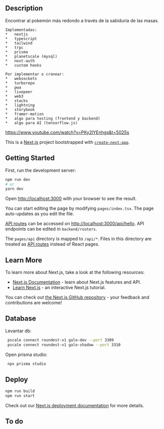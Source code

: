 ## Description
Encontrar al pokemón más redondo a través de la sabiduría de las masas.

    Implementadas:
    *   nextjs
    *   typescript
    *   tailwind
    *   trpc
    *   prisma
    *   planetscale (mysql)
    *   next-auth
    *   custom hooks

    Por implementar o cranear:
    *   websockets
    *   turborepo
    *   pwa
    *   livepeer
    *   web3
    *   stacks
    *   lightning
    *   storybook
    *   framer-motion
    *   algo para testing (frontend y backend)
    *   algo para AI (tensorflow.js)

https://www.youtube.com/watch?v=PKy2lYEnhgs&t=5025s 

This is a [Next.js](https://nextjs.org/) project bootstrapped with [`create-next-app`](https://github.com/vercel/next.js/tree/canary/packages/create-next-app).

## Getting Started

First, run the development server:

```bash
npm run dev
# or
yarn dev
```

Open [http://localhost:3000](http://localhost:3000) with your browser to see the result.

You can start editing the page by modifying `pages/index.tsx`. The page auto-updates as you edit the file.

[API routes](https://nextjs.org/docs/api-routes/introduction) can be accessed on [http://localhost:3000/api/hello](http://localhost:3000/api/hello). API endpoints can be edited in `backend/routers`.

The `pages/api` directory is mapped to `/api/*`. Files in this directory are treated as [API routes](https://nextjs.org/docs/api-routes/introduction) instead of React pages.

## Learn More

To learn more about Next.js, take a look at the following resources:

- [Next.js Documentation](https://nextjs.org/docs) - learn about Next.js features and API.
- [Learn Next.js](https://nextjs.org/learn) - an interactive Next.js tutorial.

You can check out [the Next.js GitHub repository](https://github.com/vercel/next.js/) - your feedback and contributions are welcome!

## Database

Levantar db:
```bash
 pscale connect roundest-v1 galo-dev --port 3309
 pscale connect roundest-v1 galo-shadow --port 3310
```

Open prisma studio:
```bash
 npx prisma studio
```

## Deploy  

```bash
npm run build
npm run start
```

Check out our [Next.js deployment documentation](https://nextjs.org/docs/deployment) for more details.


## To do
<!-- TODO
    // ÉPICA 0
    [x] implementar esto: https://www.youtube.com/watch?v=PKy2lYEnhgs&t=5025s 

    // ÉPICA I
    [x] implementar login con nextauth (google/facebook)
        [x] setear nextauth
        [x] botones de login en el home
        [x] página de inicio de sesión
        [x] iniciar sesión con google
        [x] deploy
            [x] resolver error (nextauth client fetch error) en preview y production
            [x] iniciar sesión con google en preview y desarrollo
        [x] iniciar sesión con fb, github, discord, telegram.
    [x] guardar el usuario que ha votado (https://github.com/hexrcs/prisma-next-auth)
        [x] crear modelos en el schema
        [x] guardar en db al hacer signin
        [x] unir al usuario en el modelo Vote
        [x] guardar voto en db
    [x] vista para revisar votaciones por usuario

    // ÉPICA II
    [x] optimizar uso de next-auth con trpc. https://kitchen-sink.trpc.io/next-auth
        [x]  implementar llamadas a next-auth por medio de trpc
        [x]  debuggear
        [x]  usar el context para llamadas al api
    []  mejoras visuales
        [x]  seleccionar colores para el tema claro
        [x]  mejorar presentación del home en pc
        [x]  mejorar presentación del home para móvil
        []  mejorar presentación de resultados para móvil y pc
        []  mejorar presentación de login para móvil y pc
        []  agregar switch de tema oscuro
    [] refactorizar todo el código
        [x] extraer PokemonListing
        []  usar hooks para todo lo que se pueda usar hooks
        []  crear layout reutilizable
        []  mejorar la estructura de archivos, buscar ejemplos para buenas prácticas
    []  mejorar el layout para pc
    []  mejorar el layout para móvil
    [] agregar un buscador por usuario, pokemon
        [] usar un hook
        [] implementar debounce para hacer la busqueda con cada debounce
        [] optimizar la búsqueda y usar suspense
    []  implementar paginación de resultados
        []  usar suspense para resultados
    []  implementar un formulario con hooks
        []  npm i react-hook-form
        []  implementar useForm propio
    []  proteger endpoints con autorzación
    []  implementar animaciones con tailwind y framer-motion
    []  aparecer easter egg al copiar texto en cualquier lugar de la app
    

    Futuras Épicas:
    []  Crear más secciones informativas
        []  Crear sistema por roles
        []  Crear secciones informativas
    []  Como usuario quiero batallar mis pokemon contra otro usuario
    []  Implementar chat app con websockets https://github.com/trpc/examples-next-prisma-starter-websockets
        []  encontrar más casos de uso (ej: tweets)
    []  Crear un monorepo con turborepo para hacer varias aplicaciones que se conecten a un mismo backend tRPC
    []  Aprovechar lo que más pueda a react18
    []  Crear pwa para pc y móvil. pwa https://blog.jarrodwatts.com/how-i-released-a-next-js-app-to-the-google-play-store-with-aws-amplify
    []  Implementar funcionalidad de videollamadas usando livepeer
    []  Como usuario quiero batallar mis pokemon contra la AI
    []  Implementar funcionalidades de web3
 -->


<!-- Siguiente: Implementar ecommerce con turborepo
    prisma, trpc, nextjs, tailwind, planetscale (mysql), typescript, turborepo
    4 aplicaciones web: 
        1. backend con prisma y trpc (compartido entre los otros dos proyectos)
        2. sitio de proveedor
        3. sitio de cliente (https://blog.jarrodwatts.com/how-i-released-a-next-js-app-to-the-google-play-store-with-aws-amplify)
        4. sitio de admin
-->